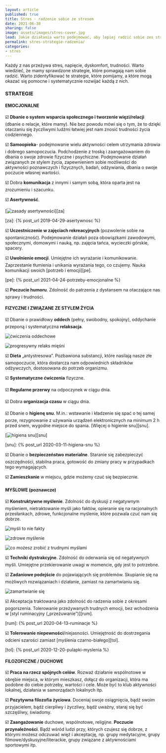 ```yaml
---
layout: article
published: true
title: Stres - radzenie sobie ze stresem
date: 2021-06-30
sharing: false
image: assets/images/stres-cover.jpg
lead: Jakie działania warto podejmować, aby lepiej radzić sobie zes stresem
permalink: stres-strategie-radzenia/
categories:
- stres
---
```


Każdy z nas przeżywa stres, napięcie, dyskomfort, trudności. Warto wiedzieć, że mamy sprawdzone strategie, które pomagają nam sobie radzić. Warto zidentyfikować te strategie, które pomijamy, a które mogą okazać się pomocne i systematycznie rozwijać każdą z nich.

### STRATEGIE

#### EMOCJONALNE

☑️ ️**Dbanie o system wsparcia społecznego i tworzenie więzi/relacji** (dbanie o relacje, które mamy). Nie bez powodu mówi się o tym, że to dzięki otaczaniu się życzliwymi ludźmi łatwiej jest nam znosić trudności życia codziennego.

☑️ **Samoopieka**- podejmowanie wielu aktywności celem utrzymania zdrowia i dobrego samopoczucia. Podchodzenie z troską i zaangażowaniem do dbania o swoje zdrowie fizyczne i psychiczne. Podejmowanie działań związanych ze stylem życia, zapewnieniem sobie możliwości do aktywności poznawczych i fizycznych, badań, odżywiania, dbania o swoje poczucie własnej wartości.

☑️ Dobra **komunikacja** z innymi i samym sobą, która oparta jest na zrozumieniu i szacunku.

☑️ **Asertywność**.

[![zasady asertywności]({{root_url}}/assets/images/zasady-asertywnosci.jpg)][za]

[za]: {% post_url 2019-04-29-asertywnosc %}

☑️ ️**Uczestniczenie w zajęciach rekreacyjnych** (pozwolenie sobie na spontaniczność). Podejmowanie działań poza obowiązkami zawodowymi, społecznymi, domowymi i nauką, np. zajęcia tańca, wycieczki górskie, spacery.

☑️ **Uwolnienie emocji**. Umiejętne ich wyrażanie i komunikowanie. Zaprzestanie tłumienia i unikania wyrażania tego, co czujemy. Nauka komunikacji swoich [potrzeb i emocji][pe].

[pe]: {% post_url 2021-04-24-potrzeby-emocjonalne %}

☑️ **Poczucie humoru**. Zdolność do patrzenia z dystansem na otaczające nas sprawy i trudności.

#### FIZYCZNE I ZWIĄZANE ZE STYLEM ŻYCIA

☑️ Dbanie o prawidłowy **oddech** (pełny, swobodny, spokojny), oddychanie przeponą i systematyczna **relaksacja**.

![ćwiczenia oddechowe]({{root_url}}/assets/images/oddechowe.jpg)

![progresywny relaks mięśni]({{root_url}}/assets/images/relaks-miesni.jpg)

☑️ **Dieta** „antystresowa”. Pozbawiona substancji, które nasilają nasze złe samopoczucie, która dostarcza nam odpowiednich składników odżywczych, dostosowana do potrzeb organizmu.

☑️ **Systematyczne ćwiczenia** fizyczne.

☑️ **Regularne przerwy** na odpoczynek w ciągu dnia.

☑️ Dobra **organizacja czasu** w ciągu dnia.

☑️ Dbanie o **higienę snu**. M.in.: wstawanie i kładzenie się spać o tej samej porze, rezygnowanie z używania urządzeń elektronicznych na minimum 2 h przed snem, wygodne miejsce do spania. [Więcej o higienie snu][snu].

[![higiena snu]({{root_url}}/assets/images/zasady-higieny-snu.jpg)][snu]

[snu]: {% post_url 2020-03-11-higiena-snu %}

☑️ Dbanie o **bezpieczeństwo materialne**. Staranie się zabezpieczyć oszczędności, stabilna praca, gotowość do zmiany pracy w przypadkach tego wymagających.

☑️ **Zamieszkanie** w miejscu, gdzie możemy czuć się bezpiecznie.

#### MYŚLOWE (poznawcze)

☑️ **Konstruktywne myślenie**. Zdolność do dyskusji z negatywnym myśleniem, nietraktowanie myśli jako faktów, opieranie się na racjonalnych przesłankach, zdrowe, funkcjonalne myślenie, które pozwala czuć nam się dobrze.

![myśli to nie fakty]({{root_url}}/assets/images/mysli-fakty.jpg)

![zdrowe myślenie]({{root_url}}/assets/images/zdrowe-myslennie.jpg)

![co możesz zrobić z trudnymi myślami]({{root_url}}/assets/images/trudne-mysli.jpg)

☑️ **Techniki dystrakcyjne**. Zdolność do oderwania się od negatywnych myśli. Umiejętne przekierowanie uwagi w momencie, gdy jest to potrzebne.

☑️ **Zadaniowe podejście** do pojawiających się problemów. Skupianie się na możliwych rozwiązaniach i działanie, zamiast na zamartwianiu się.

![zamartwianie się]({{root_url}}/assets/images/zamartwianie.jpg)

☑️ Akceptacja traktowana jako zdolność do radzenia sobie z okresami pogorszenia. Tolerowanie przeżywanych trudnych emocji, bez wchodzenia w [styl ruminacyjny („przeżuwanie”)][rum].

[rum]: {% post_url 2020-04-13-ruminacje %}

☑️ **Tolerowanie niepewności**/niejasności. Umiejętność do dostrzegania odcieni szarości zamiast [myślenia czarno-białego][tol].

[tol]: {% post_url 2020-12-20-pulapki-myslenia %}

#### FILOZOFICZNE / DUCHOWE

☑️ **Praca na rzecz spójnych celów**. Rozważ działanie wspólnotowe w obrębie miejsca, w którym mieszkasz, dołącz do organizacji, która ma podobne do ciebie potrzeby, wartości i cele. Może być to klub aktywności lokalnej, działania w samorządach lokalnych itp.

☑️ **Pozytywna filozofia życiowa**. Doceniaj swoje osiągnięcia, bądź swoim przyjacielem, bądź cierpliwy i życzliwy, bądź uważny, staraj się być szczęśliwy, świadomy.

☑️ **Zaangażowanie** duchowe, wspólnotowe, religijne. **Poczucie przynależności**. Bądź wśród ludzi przy, których czujesz się dobrze, z którymi możesz odczuwać więź i akceptację, np. grupy medytacyjne, grupy filmowe/dyskusyjne/literackie, grupy związane z aktywnościami sportowymi itp.
